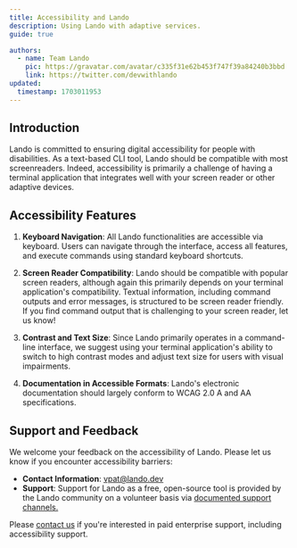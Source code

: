 ```yaml
---
title: Accessibility and Lando
description: Using Lando with adaptive services.
guide: true

authors:
  - name: Team Lando
    pic: https://gravatar.com/avatar/c335f31e62b453f747f39a84240b3bbd
    link: https://twitter.com/devwithlando
updated:
  timestamp: 1703011953
---
```


## Introduction

Lando is committed to ensuring digital accessibility for people with disabilities. As a text-based CLI tool, Lando should be compatible with most screenreaders. Indeed, accessibility is primarily a challenge of having a terminal application that integrates well with your screen reader or other adaptive devices.

## Accessibility Features

1. **Keyboard Navigation**: All Lando functionalities are accessible via keyboard. Users can navigate through the interface, access all features, and execute commands using standard keyboard shortcuts.

2. **Screen Reader Compatibility**: Lando should be compatible with popular screen readers, although again this primarily depends on your terminal application's compatibility. Textual information, including command outputs and error messages, is structured to be screen reader friendly. If you find command output that is challenging to your screen reader, let us know!

3. **Contrast and Text Size**: Since Lando primarily operates in a command-line interface, we suggest using your terminal application's ability to switch to high contrast modes and adjust text size for users with visual impairments.

4. **Documentation in Accessible Formats**: Lando's electronic documentation should largely conform to WCAG 2.0 A and AA specifications.

## Support and Feedback

We welcome your feedback on the accessibility of Lando. Please let us know if you encounter accessibility barriers:

- **Contact Information**: vpat@lando.dev
- **Support**: Support for Lando as a free, open-source tool is provided by the Lando community on a volunteer basis via [documented support channels.](https://lando.dev/support)

Please [contact us](https://lando.dev/contact) if you're interested in paid enterprise support, including accessibility support.

